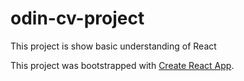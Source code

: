 # odin-cv-project

This project is show basic understanding of React

This project was bootstrapped with [Create React App](https://github.com/facebook/create-react-app).

